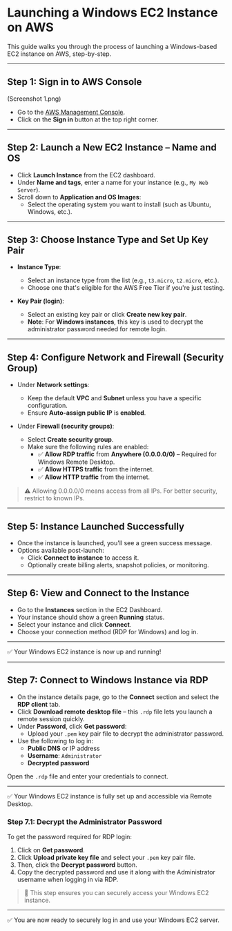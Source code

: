 

# Launching a Windows EC2 Instance on AWS

This guide walks you through the process of launching a Windows-based EC2 instance on AWS, step-by-step.

---

## Step 1: Sign in to AWS Console

(Screenshot 1.png)

- Go to the [AWS Management Console](https://aws.amazon.com/console/).
- Click on the **Sign in** button at the top right corner.

---

## Step 2: Launch a New EC2 Instance – Name and OS

- Click **Launch Instance** from the EC2 dashboard.
- Under **Name and tags**, enter a name for your instance (e.g., `My Web Server`).
- Scroll down to **Application and OS Images**:
  - Select the operating system you want to install (such as Ubuntu, Windows, etc.).

---

## Step 3: Choose Instance Type and Set Up Key Pair

- **Instance Type**:  
  - Select an instance type from the list (e.g., `t3.micro`, `t2.micro`, etc.).  
  - Choose one that's eligible for the AWS Free Tier if you're just testing.

- **Key Pair (login)**:  
  - Select an existing key pair or click **Create new key pair**.
  - **Note**: For **Windows instances**, this key is used to decrypt the administrator password needed for remote login.

---

## Step 4: Configure Network and Firewall (Security Group)

- Under **Network settings**:
  - Keep the default **VPC** and **Subnet** unless you have a specific configuration.
  - Ensure **Auto-assign public IP** is **enabled**.

- Under **Firewall (security groups)**:
  - Select **Create security group**.
  - Make sure the following rules are enabled:
    - ✅ **Allow RDP traffic** from **Anywhere (0.0.0.0/0)** – Required for Windows Remote Desktop.
    - ✅ **Allow HTTPS traffic** from the internet.
    - ✅ **Allow HTTP traffic** from the internet.

> ⚠️ Allowing 0.0.0.0/0 means access from all IPs. For better security, restrict to known IPs.

---

## Step 5: Instance Launched Successfully

- Once the instance is launched, you'll see a green success message.
- Options available post-launch:
  - Click **Connect to instance** to access it.
  - Optionally create billing alerts, snapshot policies, or monitoring.

---

## Step 6: View and Connect to the Instance

- Go to the **Instances** section in the EC2 Dashboard.
- Your instance should show a green **Running** status.
- Select your instance and click **Connect**.
- Choose your connection method (RDP for Windows) and log in.

---

✅ Your Windows EC2 instance is now up and running!


---

## Step 7: Connect to Windows Instance via RDP

- On the instance details page, go to the **Connect** section and select the **RDP client** tab.
- Click **Download remote desktop file** – this `.rdp` file lets you launch a remote session quickly.
- Under **Password**, click **Get password**:
  - Upload your `.pem` key pair file to decrypt the administrator password.
- Use the following to log in:
  - **Public DNS** or IP address
  - **Username**: `Administrator`
  - **Decrypted password**

Open the `.rdp` file and enter your credentials to connect.

---

✅ Your Windows EC2 instance is fully set up and accessible via Remote Desktop.


### Step 7.1: Decrypt the Administrator Password

To get the password required for RDP login:

1. Click on **Get password**.
2. Click **Upload private key file** and select your `.pem` key pair file.
3. Then, click the **Decrypt password** button.
4. Copy the decrypted password and use it along with the Administrator username when logging in via RDP.

> 🔐 This step ensures you can securely access your Windows EC2 instance.

---

✅ You are now ready to securely log in and use your Windows EC2 server.
